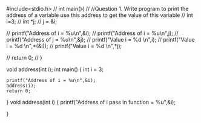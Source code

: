 #include<stdio.h>
// int main(){ 
// //Question 1. Write  program to print the address of a variable use this address to get the value of this variable
// int i=3;
//     int *j;
//     j = &i;
    
//     printf("Address of i = %u\n",&i);
//     printf("Address of i = %u\n",j);
//     printf("Address of j = %u\n",&j);
//     printf("Value i = %d \n",i);
//     printf("Value i = %d \n",*(&i));
//     printf("Value i = %d \n",*j);

// return 0;
// }

void address(int i);
int main()
{
    int i = 3;

    printf("Address of i = %u\n",&i);
    address(i);
    return 0;
}
void address(int i)
{
    printf("Address of i pass in function = %u",&i);

}

